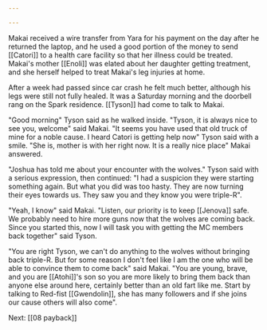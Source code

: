 ```yaml
---

---
```

Makai received a wire transfer from Yara for his payment on the day after he returned the laptop, and he used a good portion of the money to send [[Catori]] to a health care facility so that her illness could be treated. Makai's mother [[Enoli]] was elated about her daughter getting treatment, and she herself helped to treat Makai's leg injuries at home. 

After a week had passed since car crash he felt much better, although his legs were still not fully healed. It was a Saturday morning and the doorbell rang on the Spark residence. [[Tyson]] had come to talk to Makai.

"Good morning" Tyson said as he walked inside. "Tyson, it is always nice to see you, welcome" said Makai. "It seems you have used that old truck of mine for a noble cause. I heard Catori is getting help now" Tyson said with a smile. "She is, mother is with her right now. It is a really nice place" Makai answered.

"Joshua has told me about your encounter with the wolves." Tyson said with a serious expression, then continued: "I had a suspicion they were starting something again. But what you did was too hasty. They are now turning their eyes towards us. They saw you and they know you were triple-R".

"Yeah, I know" said Makai. "Listen, our priority is to keep [[Jenova]] safe. We probably need to hire more guns now that the wolves are coming back. Since you started this, now I will task you with getting the MC members back together" said Tyson.

"You are right Tyson, we can't do anything to the wolves without bringing back triple-R. But for some reason I don't feel like I am the one who will be able to convince them to come back" said Makai. "You are young, brave, and you are [[Atohi]]'s son so you are more likely to bring them back than anyone else around here, certainly better than an old fart like me. Start by talking to Red-fist [[Gwendolin]], she has many followers and if she joins our cause others will also come".

Next: [[08 payback]]